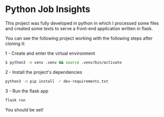 # Python Job Insights

This project was fully developed in python in which I processed some files and created some texts to serve a front-end application written in flask.

You can see the following project working with the following steps after cloning it:

1 - Create and enter the virtual environment
```bash
$ python3 -m venv .venv && source .venv/bin/activate
```

2 - Install the project's dependencies
```bash
python3 -m pip install -r dev-requirements.txt
```

3 - Run the flask app
```bash
flask run
```

You should be set!
